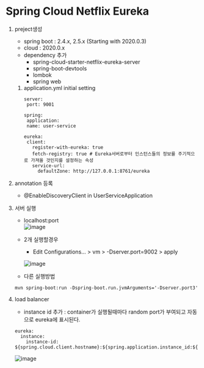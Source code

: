 # Spring Cloud Netflix Eureka

1. preject생성
    - spring boot : 2.4.x, 2.5.x (Starting with 2020.0.3)
    - cloud : 2020.0.x
    - dependency 추가
      - spring-cloud-starter-netflix-eureka-server
      - spring-boot-devtools
      - lombok
      - spring web

   1. application.yml initial setting
       ```
      server:
        port: 9001
   
      spring:
        application:
        name: user-service
   
      eureka:
        client:
          register-with-eureka: true
          fetch-registry: true # Eureka서버로부터 인스턴스들의 정보를 주기적으로 가져올 것인지를 설정하는 속성
          service-url:
            defaultZone: http://127.0.0.1:8761/eureka
       ```
2. annotation 등록
   - @EnableDiscoveryClient in UserServiceApplication
3. 서버 실행
   - localhost:port  
   ![image](https://drive.google.com/file/d/1iuiInwXW5Dk4qXZdveeg0kbkZkgF-MlC/view?usp=sharing)
   - 2개 실행할경우 
     - Edit Configurations... > vm > -Dserver.port=9002 > apply  
   
     ![image](https://drive.google.com/file/d/1GYgA8APiFNVdyt-OAUo0OVmXGgcaEbv3/view?usp=sharing)
   - 다른 실행방법 
   ```
   mvn spring-boot:run -Dspring-boot.run.jvmArguments='-Dserver.port3'
   ```
4. load balancer
   - instance id 추가 : container가 실행될때마다 random port가 부여되고 자동으로 eureka에 표시된다.
   ```
   eureka:
     instance:
       instance-id: ${spring.cloud.client.hostname}:${spring.application.instance_id:${random.value}}
   ```
   ![image](https://drive.google.com/file/d/1BoSgBfhcuMbQl-el1S5FQwXie15iI3Ym/view?usp=sharing)